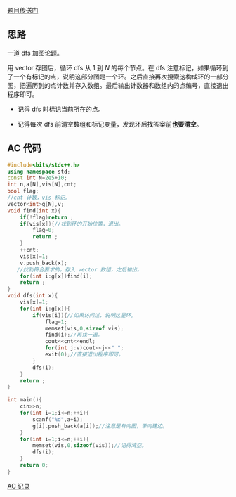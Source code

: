 [题目传送门](https://www.luogu.com.cn/problem/AT_abc311_c)

## 思路

一道 dfs 加图论题。

用 vector 存图后，循环 dfs 从 $1$ 到 $N$ 的每个节点。在 dfs 注意标记，如果循环到了一个有标记的点，说明这部分图是一个环。之后直接再次搜索这构成环的一部分图，把遍历到的点计数并存入数组。最后输出计数器和数组内的点编号，直接退出程序即可。

- 记得 dfs 时标记当前所在的点。

- 记得每次 dfs 前清空数组和标记变量，发现环后找答案前**也要清空**。

## AC 代码

```cpp
#include<bits/stdc++.h>
using namespace std;
const int N=2e5+10;
int n,a[N],vis[N],cnt;
bool flag;
//cnt 计数，vis 标记。
vector<int>g[N],v;
void find(int x){
	if(!flag)return ;
	if(vis[x]){//找到环的开始位置，退出。
		flag=0;
		return ;
	}
	++cnt;
	vis[x]=1;
	v.push_back(x);
   //找到符合要求的，存入 vector 数组，之后输出。
	for(int i:g[x])find(i);
	return ;
}
void dfs(int x){
	vis[x]=1;
	for(int i:g[x]){
		if(vis[i]){//如果访问过，说明这是环。
			flag=1;
			memset(vis,0,sizeof vis);
			find(i);//再找一遍。
			cout<<cnt<<endl;
			for(int j:v)cout<<j<<" ";
			exit(0);//直接退出程序即可。
		}
		dfs(i);
	}
	return ;
}

int main(){
	cin>>n;
	for(int i=1;i<=n;++i){
		scanf("%d",a+i);
		g[i].push_back(a[i]);//注意是有向图，单向建边。
	}
	for(int i=1;i<=n;++i){
		memset(vis,0,sizeof(vis));//记得清空。
		dfs(i);
	}
	return 0;
}
```

[AC 记录](https://www.luogu.com.cn/record/117133542)